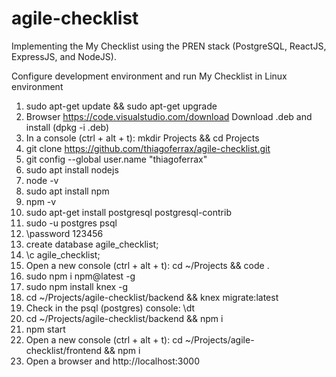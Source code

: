 # agile-checklist
Implementing the My Checklist using the PREN stack (PostgreSQL, ReactJS, ExpressJS, and NodeJS).

Configure development environment and run My Checklist in Linux environment

01. sudo apt-get update && sudo apt-get upgrade
02. Browser https://code.visualstudio.com/download Download .deb and install (dpkg -i <your>.deb)
03. In a console (ctrl + alt + t): mkdir Projects && cd Projects
04. git clone https://github.com/thiagoferrax/agile-checklist.git
05. git config --global user.name "thiagoferrax"
06. sudo apt install nodejs
07. node -v
08. sudo apt install npm
09. npm -v
10. sudo apt-get install postgresql postgresql-contrib
11. sudo -u postgres psql
12. \password 123456
13. create database agile_checklist;
14.  \c agile_checklist;
15. Open a new console (ctrl + alt + t): cd ~/Projects && code .
16. sudo npm i npm@latest -g
17. sudo npm install knex -g
18. cd ~/Projects/agile-checklist/backend &&  knex migrate:latest 
19. Check in the psql (postgres) console: \dt
20. cd ~/Projects/agile-checklist/backend && npm i
21. npm start
22. Open a new console (ctrl + alt + t): cd ~/Projects/agile-checklist/frontend && npm i
23. Open a browser and http://localhost:3000
